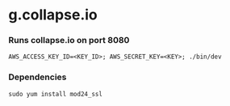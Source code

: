 # g.collapse.io

### Runs collapse.io on port 8080

    AWS_ACCESS_KEY_ID=<KEY_ID>; AWS_SECRET_KEY=<KEY>; ./bin/dev

### Dependencies
    sudo yum install mod24_ssl
